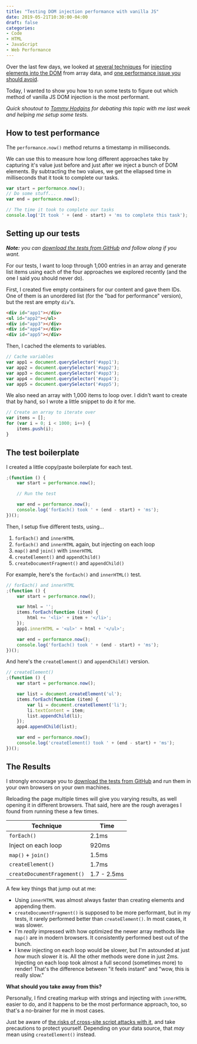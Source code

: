 ```yaml
---
title: "Testing DOM injection performance with vanilla JS"
date: 2019-05-21T10:30:00-04:00
draft: false
categories:
- Code
- HTML
- JavaScript
- Web Performance
---
```


Over the last few days, we looked at [several techniques](/two-different-ways-to-create-html-from-an-array-of-data-with-vanilla-js/) for [injecting elements into the DOM](/two-more-ways-to-create-html-from-an-array-of-data-with-vanilla-js/) from array data, and [one performance issue you should avoid](/loops-dom-injection-and-performance-with-vanilla-js/).

Today, I wanted to show you how to run some tests to figure out which method of vanilla JS DOM injection is the most performant.

*Quick shoutout to [Tommy Hodgins](https://tomhodgins.com/) for debating this topic with me last week and helping me setup some tests.*

## How to test performance

The `performance.now()` method returns a timestamp in milliseconds.

We can use this to measure how long different approaches take by capturing it's value just before and just after we inject a bunch of DOM elements. By subtracting the two values, we get the ellapsed time in milliseconds that it took to complete our tasks.

```js
var start = performance.now();
// Do some stuff...
var end = performance.now();

// The time it took to complete our tasks
console.log('It took ' + (end - start) + 'ms to complete this task');
```

## Setting up our tests

*__Note:__ you can [download the tests from GitHub](https://gist.github.com/cferdinandi/0cf73dd08dcbb5976b560eb22c02d5f4) and follow along if you want.*

For our tests, I want to loop through 1,000 entries in an array and generate list items using each of the four approaches we explored recently (and the one I said you should never do).

First, I created five empty containers for our content and gave them IDs. One of them is an unordered list (for the "bad for performance" version), but the rest are empty `div`'s.

```html
<div id="app1"></div>
<ul id="app2"></ul>
<div id="app3"></div>
<div id="app4"></div>
<div id="app5"></div>
```

Then, I cached the elements to variables.

```js
// Cache variables
var app1 = document.querySelector('#app1');
var app2 = document.querySelector('#app2');
var app3 = document.querySelector('#app3');
var app4 = document.querySelector('#app4');
var app5 = document.querySelector('#app5');
```

We also need an array with 1,000 items to loop over. I didn't want to create that by hand, so I wrote a little snippet to do it for me.

```js
// Create an array to iterate over
var items = [];
for (var i = 0; i < 1000; i++) {
	items.push(i);
}
```

## The test boilerplate

I created a little copy/paste boilerplate for each test.

```js
;(function () {
	var start = performance.now();

	// Run the test

	var end = performance.now();
	console.log('forEach() took ' + (end - start) + 'ms');
})();
```

Then, I setup five different tests, using...

1. `forEach()` and `innerHTML`
2. `forEach()` and `innerHTML` again, but injecting on each loop
3. `map()` and `join()` with `innerHTML`
4. `createElement()` and `appendChild()`
5. `createDocumentFragment()` and `appendChild()`

For example, here's the `forEach()` and `innerHTML()` test.

```js
// forEach() and innerHTML
;(function () {
	var start = performance.now();

	var html = '';
	items.forEach(function (item) {
		html += '<li>' + item + '</li>';
	});
	app1.innerHTML = '<ul>' + html + '</ul>';

	var end = performance.now();
	console.log('forEach() took ' + (end - start) + 'ms');
})();
```

And here's the `createElement()` and `appendChild()` version.

```js
// createElement()
;(function () {
	var start = performance.now();

	var list = document.createElement('ul');
	items.forEach(function (item) {
		var li = document.createElement('li');
		li.textContent = item;
		list.appendChild(li);
	});
	app4.appendChild(list);

	var end = performance.now();
	console.log('createElement() took ' + (end - start) + 'ms');
})();
```

## The Results

I strongly encourage you to [download the tests from GitHub](https://gist.github.com/cferdinandi/0cf73dd08dcbb5976b560eb22c02d5f4) and run them in your own browsers on your own machines.

Reloading the page multiple times will give you varying results, as well opening it in different browsers. That said, here are the rough averages I found from running these a few times.

| Technique                   | Time        |
|-----------------------------|-------------|
| `forEach()`                 | 2.1ms       |
| Inject on each loop         | 920ms       |
| `map()` + `join()`          | 1.5ms       |
| `createElement()`           | 1.7ms       |
| `createDocumentFragement()` | 1.7 - 2.5ms |

A few key things that jump out at me:

- Using `innerHTML` was almost always faster than creating elements and appending them.
- `createDocumentFragment()` is supposed to be more performant, but in my tests, it rarely performed better than `createElement()`. In most cases, it was slower.
- I'm *really* impressed with how optimized the newer array methods like `map()` are in modern browsers. It consistently performed best out of the bunch.
- I knew injecting on each loop would be slower, but I'm astounded at just *how* much slower it is. All the other methods were done in just 2ms. Injecting on each loop took almost a full second (sometimes more) to render! That's the difference between "it feels instant" and "wow, this is really slow."

**What should you take away from this?**

Personally, I find creating markup with strings and injecting with `innerHTML` easier to do, and it happens to be the most performance approach, too, so that's a no-brainer for me in most cases.

Just be aware of [the risks of cross-site script attacks with it](/preventing-cross-site-scripting-attacks-when-using-innerhtml-in-vanilla-javascript/), and take precautions to protect yourself. Depending on your data source, that *may* mean using `createElement()` instead.